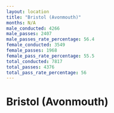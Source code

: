 ```yaml
---
layout: location
title: "Bristol (Avonmouth)"
months: N/A
male_conducted: 4266
male_passes: 2407
male_passes_rate_percentage: 56.4
female_conducted: 3549
female_passes: 1968
female_pass_rate_percentage: 55.5
total_conducted: 7817
total_passes: 4376
total_pass_rate_percentage: 56
---
```


# Bristol (Avonmouth)
